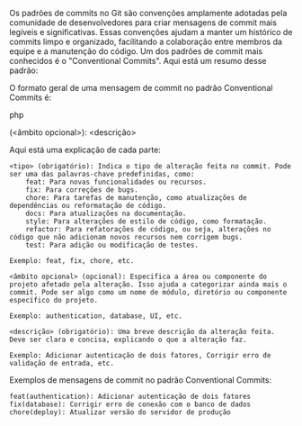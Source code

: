 Os padrões de commits no Git são convenções amplamente adotadas pela comunidade de desenvolvedores para criar mensagens de commit mais legíveis e significativas. Essas convenções ajudam a manter um histórico de commits limpo e organizado, facilitando a colaboração entre membros da equipe e a manutenção do código. Um dos padrões de commit mais conhecidos é o "Conventional Commits". Aqui está um resumo desse padrão:

O formato geral de uma mensagem de commit no padrão Conventional Commits é:

php

<tipo>(<âmbito opcional>): <descrição>

Aqui está uma explicação de cada parte:

    <tipo> (obrigatório): Indica o tipo de alteração feita no commit. Pode ser uma das palavras-chave predefinidas, como:
        feat: Para novas funcionalidades ou recursos.
        fix: Para correções de bugs.
        chore: Para tarefas de manutenção, como atualizações de dependências ou reformatação de código.
        docs: Para atualizações na documentação.
        style: Para alterações de estilo de código, como formatação.
        refactor: Para refatorações de código, ou seja, alterações no código que não adicionam novos recursos nem corrigem bugs.
        test: Para adição ou modificação de testes.

    Exemplo: feat, fix, chore, etc.

    <âmbito opcional> (opcional): Especifica a área ou componente do projeto afetado pela alteração. Isso ajuda a categorizar ainda mais o commit. Pode ser algo como um nome de módulo, diretório ou componente específico do projeto.

    Exemplo: authentication, database, UI, etc.

    <descrição> (obrigatório): Uma breve descrição da alteração feita. Deve ser clara e concisa, explicando o que a alteração faz.

    Exemplo: Adicionar autenticação de dois fatores, Corrigir erro de validação de entrada, etc.

Exemplos de mensagens de commit no padrão Conventional Commits:

    feat(authentication): Adicionar autenticação de dois fatores
    fix(database): Corrigir erro de conexão com o banco de dados
    chore(deploy): Atualizar versão do servidor de produção
